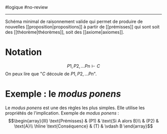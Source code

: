 #logique #no-review 

----

Schéma minimal de raisonnement valide qui permet de produire de nouvelles [[proposition|propositions]] à partir de [[prémisses]] qui sont soit des [[théorème|théorèmes]], soit des [[axiome|axiomes]].


# Notation
$$P1, P2,\ldots Pn\vdash C$$
On peux lire que "$C$ découle de $P1,P2,\ldots Pn$".

# Exemple : le _modus ponens_
Le _modus ponens_ est une des règles les plus simples. Elle utilise les propriétés de l'implication.
Exemple de _modus ponens_ :
$$\begin{array}{lll}
\text{Prémisses} & (P1) & \text{Si A alors B}\\
                 & (P2) & \text{A}\\
\hline
\text{Conséquence} & (T) & \vdash B
\end{array}$$

